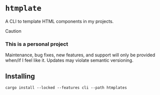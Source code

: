 # `htmplate`

A CLI to template HTML components in my projects.

> [!CAUTION]
>
> ### This is a personal project
>
> Maintenance, bug fixes, new features, and support will only be provided when/if I feel like it.
> Updates may violate semantic versioning.

## Installing

`cargo install --locked --features cli --path htmplates`
